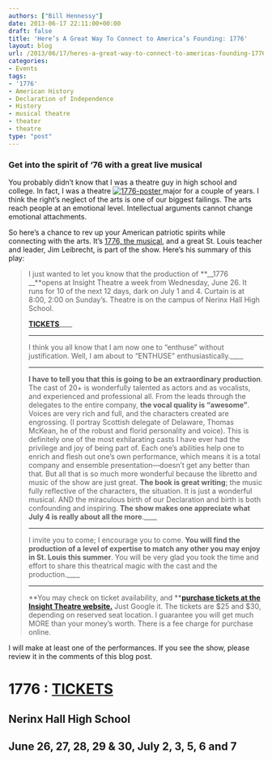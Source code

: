 ```yaml
---
authors: ["Bill Hennessy"]
date: 2013-06-17 22:11:00+00:00
draft: false
title: 'Here’s A Great Way To Connect to America’s Founding: 1776'
layout: blog
url: /2013/06/17/heres-a-great-way-to-connect-to-americas-founding-1776/
categories:
- Events
tags:
- '1776'
- American History
- Declaration of Independence
- History
- musical theatre
- theater
- theatre
type: "post"
---
```


### Get into the spirit of ‘76 with a great live musical

You probably didn’t know that I was a theatre guy in high school and college. In fact, I was a theatre [![1776-poster](https://hennessysview.com/wp-content/uploads/2013/06/1776-poster_thumb.jpg)
](https://hennessysview.com/wp-content/uploads/2013/06/1776-poster.jpg)major for a couple of years. I think the right’s neglect of the arts is one of our biggest failings. The arts reach people at an emotional level. Intellectual arguments cannot change emotional attachments.

So here’s a chance to rev up your American patriotic spirits while connecting with the arts. It’s [1776, the musical](https://insighttheatrecompany.com/), and a great St. Louis teacher and leader, Jim Leibrecht, is part of the show. Here’s his summary of this play:

> I just wanted to let you know that the production of **__1776 __**opens at Insight Theatre a week from Wednesday, June 26. It runs for 10 of the next 12 days, dark on July 1 and 4. Curtain is at 8:00, 2:00 on Sunday’s. Theatre is on the campus of Nerinx Hall High School.  
> 
> [**TICKETS**](https://insighttheatrecompany.com/)____
> 
> ____
> 
> I think you all know that I am now one to “enthuse” without justification. Well, I am about to “ENTHUSE” enthusiastically.____
> 
> ____
> 
> **I have to tell you that this is going to be an extraordinary production**. The cast of 20+ is wonderfully talented as actors and as vocalists, and experienced and professional all. From the leads through the delegates to the entire company, **the vocal quality is “awesome”**. Voices are very rich and full, and the characters created are engrossing. (I portray Scottish delegate of Delaware, Thomas McKean, he of the robust and florid personality and voice). This is definitely one of the most exhilarating casts I have ever had the privilege and joy of being part of. Each one’s abilities help one to enrich and flesh out one’s own performance, which means it is a total company and ensemble presentation—doesn’t get any better than that. But all that is so much more wonderful because the libretto and music of the show are just great. **The book is great writing**; the music fully reflective of the characters, the situation. It is just a wonderful musical. AND the miraculous birth of our Declaration and birth is both confounding and inspiring. **The show makes one appreciate what July 4 is really about all the more**.____
> 
> ____
> 
> I invite you to come; I encourage you to come. **You will find the production of a level of expertise to match any other you may enjoy in St. Louis this summer**. You will be very glad you took the time and effort to share this theatrical magic with the cast and the production.____
> 
> ____
> 
> **You may check on ticket availability, and **[**purchase tickets at the Insight Theatre website.**](https://insighttheatrecompany.com/) Just Google it. The tickets are $25 and $30, depending on reserved seat location. I guarantee you will get much MORE than your money’s worth. There is a fee charge for purchase online.
> 
> 

I will make at least one of the performances. If you see the show, please review it in the comments of this blog post.  

# 1776 : [TICKETS](https://insighttheatrecompany.com/)

## Nerinx Hall High School

## June 26, 27, 28, 29 & 30, July 2, 3, 5, 6 and 7
